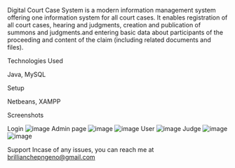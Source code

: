 Digital Court Case System is a modern information management system offering one information system for all court cases. It enables registration of all court cases, hearing and judgments, creation and publication of summons and judgments.and entering basic data about participants of the proceeding and content of the claim (including related documents and files).

Technologies Used

Java, MySQL

Setup

Netbeans, XAMPP

Screenshots

Login
![image](https://user-images.githubusercontent.com/33745365/184508001-c9a152b2-76d1-43e8-ab7c-7d88065f7a44.png)
Admin page
![image](https://user-images.githubusercontent.com/33745365/184508014-97a124a2-8cfe-4914-9468-6bb9906c0f65.png)
![image](https://user-images.githubusercontent.com/33745365/184508059-29772475-2fb0-4f41-b65d-dfee7229cef8.png)
User
![image](https://user-images.githubusercontent.com/33745365/184508093-316cc25d-2abc-483e-91d4-a4fbaa5dbddb.png)
Judge
![image](https://user-images.githubusercontent.com/33745365/184508105-b53b94fd-18e4-4ed6-aaab-3e7d538b7c47.png)
![image](https://user-images.githubusercontent.com/33745365/184508117-f1310480-c7c3-4ed6-8390-517975c6f9d9.png)

Support
Incase of any issues, you can reach me at brillianchepngeno@gmail.com
